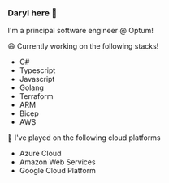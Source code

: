 ### Daryl here 👋

I'm a principal software engineer @ Optum! 

😄 Currently working on the following stacks!
* C#
* Typescript
* Javascript
* Golang
* Terraform
* ARM
* Bicep
* AWS

🌱 I've played on the following cloud platforms
* Azure Cloud
* Amazon Web Services
* Google Cloud Platform
